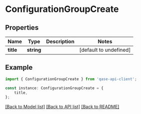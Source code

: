 # ConfigurationGroupCreate


## Properties

Name | Type | Description | Notes
------------ | ------------- | ------------- | -------------
**title** | **string** |  | [default to undefined]

## Example

```typescript
import { ConfigurationGroupCreate } from 'qase-api-client';

const instance: ConfigurationGroupCreate = {
    title,
};
```

[[Back to Model list]](../README.md#documentation-for-models) [[Back to API list]](../README.md#documentation-for-api-endpoints) [[Back to README]](../README.md)
